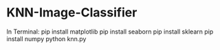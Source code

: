 # KNN-Image-Classifier

In Terminal:
pip install matplotlib
pip install seaborn
pip install sklearn
pip install numpy
python knn.py
